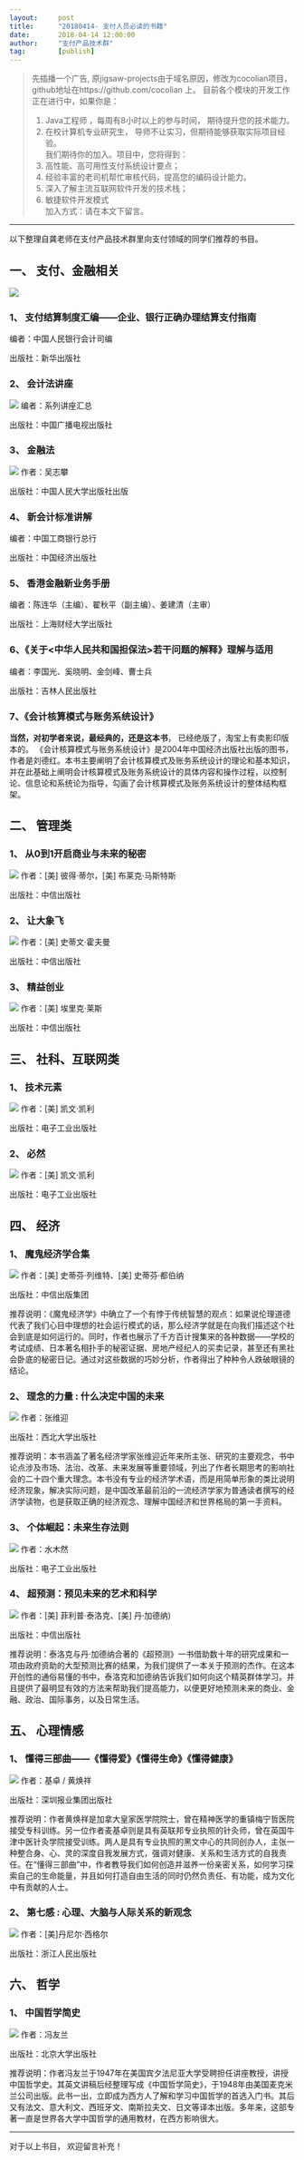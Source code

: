 ```yaml
---  
layout:     post   
title:      "20180414- 支付人员必读的书籍"  
date:       2018-04-14 12:00:00  
author:     "支付产品技术群"  
tag:		[publish]   
--- 
```


> 先插播一个广告, 原jigsaw-projects由于域名原因，修改为cocolian项目， github地址在https://github.com/cocolian 上。 
> 目前各个模块的开发工作正在进行中，如果你是：     
> 1. Java工程师 ，每周有8小时以上的参与时间， 期待提升您的技术能力。   
> 2. 在校计算机专业研究生， 导师不让实习，但期待能够获取实际项目经验。   
> 我们期待你的加入。项目中，您将得到：  
> 1. 高性能、高可用性支付系统设计要点；   
> 2. 经验丰富的老司机帮忙审核代码，提高您的编码设计能力。   
> 3. 深入了解主流互联网软件开发的技术栈；
> 4. 敏捷软件开发模式  
> 加入方式：请在本文下留言。 

---   

以下整理自龚老师在支付产品技术群里向支付领域的同学们推荐的书目。 

## 一、	支付、金融相关
![](http://static.cocolian.org/img/20180414_155224.png)
### 1、	支付结算制度汇编——企业、银行正确办理结算支付指南

编者：中国人民银行会计司编

出版社：新华出版社

### 2、	会计法讲座
![](http://static.cocolian.org/img/20180414_155325.png)
编者：系列讲座汇总

出版社：中国广播电视出版社

### 3、	金融法
![](http://static.cocolian.org/img/20180414_155356.png)
作者：吴志攀

出版社：中国人民大学出版社出版

### 4、	新会计标准讲解

编者：中国工商银行总行

出版社：中国经济出版社

### 5、	香港金融新业务手册

编者：陈连华（主编）、翟秋平（副主编）、姜建清（主审）

出版社：上海财经大学出版社

### 6、《关于<中华人民共和国担保法>若干问题的解释》理解与适用
编者：李国光、奚晓明、金剑峰、曹士兵

出版社：吉林人民出版社

### 7、《会计核算模式与账务系统设计》  

**当然，对初学者来说，最经典的，还是这本书**， 已经绝版了，淘宝上有卖影印版本的。 
《会计核算模式与账务系统设计》是2004年中国经济出版社出版的图书，作者是刘德红。本书主要阐明了会计核算模式及账务系统设计的理论和基本知识，并在此基础上阐明会计核算模式及账务系统设计的具体内容和操作过程，以控制论、信息论和系统论为指导，勾画了会计核算模式及账务系统设计的整体结构框架。



## 二、	管理类
### 1、	从0到1开启商业与未来的秘密
![](http://static.cocolian.org/img/20180415_143111.png)
作者：[美] 彼得·蒂尔，[美] 布莱克·马斯特斯

出版社：中信出版社

### 2、	让大象飞
![](http://static.cocolian.org/img/20180415_143118.png)
作者：[美] 史蒂文·霍夫曼

出版社：中信出版社

### 3、	精益创业
![](http://static.cocolian.org/img/20180415_143124.png)
作者：[美] 埃里克·莱斯

出版社：中信出版社

## 三、	社科、互联网类

### 1、	技术元素
![](http://static.cocolian.org/img/20180415_143130.png)
作者：[美] 凯文·凯利

出版社：电子工业出版社

### 2、	必然
![](http://static.cocolian.org/img/20180415_143136.png)
作者：[美] 凯文·凯利

出版社：电子工业出版社

## 四、	经济

### 1、	魔鬼经济学合集
![](http://static.cocolian.org/img/20180415_143050.png)
作者：[美] 史蒂芬·列维特、[美] 史蒂芬·都伯纳

出版社：中信出版集团

推荐说明：《魔鬼经济学》中确立了一个有悖于传统智慧的观点：如果说伦理道德代表了我们心目中理想的社会运行模式的话，那么经济学就是在向我们描述这个社会到底是如何运行的。同时，作者也展示了千方百计搜集来的各种数据——学校的考试成绩、日本著名相扑手的秘密证据、房地产经纪人的买卖记录，甚至还有黑社会卧底的秘密日记。通过对这些数据的巧妙分析，作者得出了种种令人跌破眼镜的结论。

### 2、	理念的力量 : 什么决定中国的未来
![](http://static.cocolian.org/img/20180415_143253.png)
作者：张维迎

出版社：西北大学出版社

推荐说明：本书涵盖了著名经济学家张维迎近年来所主张、研究的主要观念，书中论点涉及市场、法治、改革、未来发展等重要领域，列出了作者长期思考的影响社会的二十四个重大理念。本书没有专业的经济学术语，而是用简单形象的类比说明经济现象，解决实际问题，是中国改革最前沿的一流经济学家为普通读者撰写的经济学读物，也是获取正确的经济观念、理解中国经济和世界格局的第一手资料。

### 3、	个体崛起：未来生存法则
![](http://static.cocolian.org/img/20180415_143359.png)
作者：水木然

出版社：电子工业出版社

### 4、	超预测：预见未来的艺术和科学
![](http://static.cocolian.org/img/20180415_143446.png)
作者：[美] 菲利普·泰洛克、[美] 丹·加德纳)

出版社：中信出版社

推荐说明：泰洛克与丹·加德纳合著的《超预测》一书借助数十年的研究成果和一项由政府资助的大型预测比赛的结果，为我们提供了一本关于预测的杰作。在这本开创性的通俗易懂的书中，泰洛克和加德纳告诉我们如何向这个精英群体学习。并且提供了最明显有效的方法来帮助我们提高能力，以便更好地预测未来的商业、金融、政治、国际事务，以及日常生活。

## 五、	心理情感

### 1、	懂得三部曲——《懂得爱》《懂得生命》《懂得健康》
![](http://static.cocolian.org/img/20180415_143158.png)
作者：基卓 / 黄焕祥

出版社：深圳报业集团出版社

推荐说明：作者黄焕祥是加拿大皇家医学院院士，曾在精神医学的重镇梅宁哲医院接受专科训练。另一位作者麦基卓则是具有英联邦专业执照的针灸师，曾在英国牛津中医针灸学院接受训练。两人是具有专业执照的黑文中心的共同创办人，主张一种整合身、心、灵的深度自我发展方式，强调对健康、关系和生活方式的自我责任。在“懂得三部曲”中，作者教导我们如何创造并滋养一份亲密关系，如何学习探索自己的生命能量，并且如何打造自由生活的同时仍然负责任、有功能，成为文化中有贡献的人士。

### 2、	第七感 : 心理、大脑与人际关系的新观念
![](http://static.cocolian.org/img/20180415_143340.png)
作者：[美]丹尼尔·西格尔

出版社：浙江人民出版社

## 六、	哲学

### 1、	中国哲学简史
![](http://static.cocolian.org/img/20180415_143019.png)
作者：冯友兰

出版社：北京大学出版社

推荐说明：作者冯友兰于1947年在美国宾夕法尼亚大学受聘担任讲座教授，讲授中国哲学史。其英文讲稿后经整理写成《中国哲学简史》，于1948年由美国麦克米兰公司出版。此书一出，立即成为西方人了解和学习中国哲学的首选入门书。其后又有法文、意大利文、西班牙文、南斯拉夫文、日文等译本出版。多年来，这部专著一直是世界各大学中国哲学的通用教材，在西方影响很大。

---

对于以上书目， 欢迎留言补充！

 